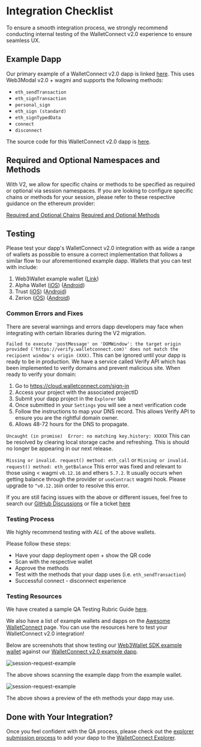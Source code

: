 # Integration Checklist

To ensure a smooth integration process, we strongly recommend conducting internal testing of the WalletConnect v2.0 experience to ensure seamless UX.

## Example Dapp

Our primary example of a WalletConnect v2.0 dapp is linked [here](https://react-app.walletconnect.com/). This uses Web3Modal v2.0 + wagmi and supports the following methods:

- `eth_sendTransaction`
- `eth_signTransaction`
- `personal_sign`
- `eth_sign (standard)`
- `eth_signTypedData`
- `connect`
- `disconnect`

The source code for this WalletConnect v2.0 dapp is [here](https://github.com/WalletConnect/web-examples/tree/main/dapps/react-dapp-v2).

## Required and Optional Namespaces and Methods

With V2, we allow for specific chains or methods to be specified as required or optional via session namespaces. If you are looking to configure specific chains or methods for your session, please refer to these respective guidance on the ethereum provider:

[Required and Optional Chains](../../../advanced/providers/ethereum.md#required-and-optional-chains)
[Required and Optional Methods](../../../advanced/providers/ethereum.md#required-and-optional-methods)

## Testing

Please test your dapp's WalletConnect v2.0 integration with as wide a range of wallets as possible to ensure a correct implementation that follows a similar flow to our aforementioned example dapp. Wallets that you can test with include:

1. Web3Wallet example wallet ([Link](https://react-web3wallet.vercel.app/))
2. Alpha Wallet ([iOS](https://apps.apple.com/us/app/alphawallet-ethereum-binance/id1358230430)) ([Android](https://play.google.com/store/apps/details?id=io.stormbird.wallet&hl=en&gl=US))
3. Trust ([iOS](https://apps.apple.com/us/app/trust-crypto-bitcoin-wallet/id1288339409)) ([Android](https://play.google.com/store/apps/details?id=com.wallet.crypto.trustapp&hl=en&gl=US))
4. Zerion ([iOS](https://apps.apple.com/us/app/zerion-wallet-crypto-web3/id1456732565)) ([Android](https://play.google.com/store/apps/details?id=io.zerion.android&hl=en&gl=US))

### Common Errors and Fixes

There are several warnings and errors dapp developers may face when integrating with certain libraries during the V2 migration.

`Failed to execute 'postMessage' on 'DOMWindow': the target origin provided ('https://verify.walletconnect.com)' does not match the recipient window's origin (XXX)`.
This can be ignored until your dapp is ready to be in production. We have a service called Verify API which has been implemented to verify domains and prevent malicious site. When ready to verify your domain:

1. Go to https://cloud.walletconnect.com/sign-in
2. Access your project with the associated projectID
3. Submit your dapp project in the `Explorer` tab
4. Once submitted in your `Settings` you will see a next verification code
5. Follow the instructions to map your DNS record. This allows Verify API to ensure you are the rightful domain owner.
6. Allows 48-72 hours for the DNS to propagate.

`Uncaught (in promise)  Error: no matching key.history: XXXXX`
This can be resolved by clearing local storage cache and refreshing. This is should no longer be appearing in our next release.

`Missing or invalid. request() method: eth_call` or `Missing or invalid. request() method: eth_getBalance`
This error was fixed and relevant to those using < wagmi `v0.12.16` and ethers `5.7.2`. It usually occurs when getting balance through the provider or `useContract` wagmi hook. Please upgrade to `^v0.12.16`in order to resolve this error.

If you are still facing issues with the above or different issues, feel free to search our [GitHub Discussions](https://github.com/orgs/WalletConnect/discussions) or file a ticket [here](https://github.com/orgs/WalletConnect/discussions/new?category=v1-v2-migration-support)

### Testing Process

We highly recommend testing with _ALL_ of the above wallets.

Please follow these steps:

- Have your dapp deployment open + show the QR code
- Scan with the respective wallet
- Approve the methods
- Test with the methods that your dapp uses (i.e. `eth_sendTransaction`)
- Successful connect - disconnect experience

### Testing Resources

We have created a sample QA Testing Rubric Guide [here](https://docs.google.com/spreadsheets/d/12Hqu3yjcqnjSuE2MyHsvFhPfoMkY3DH9MdLaIb2woxw/edit?usp=sharing).

We also have a list of example wallets and dapps on the [Awesome WalletConnect](https://github.com/WalletConnect/awesome-walletconnect) page. You can use the resources here to test your WalletConnect v2.0 integration!

Below are screenshots that show testing our [Web3Wallet SDK example wallet](https://react-wallet.walletconnect.com/) against our [WalletConnect v2.0 example dapp](https://react-app.walletconnect.com/).

![session-request-example](/assets/Web3Wallet.png)

The above shows scanning the example dapp from the example wallet.

![session-request-example](/assets/SessionRequestExample.png)

The above shows a preview of the eth methods your dapp may use.

## Done with Your Integration?

Once you feel confident with the QA process, please check out the [explorer submission process](../explorer-submission.md) to add your dapp to the [WalletConnect Explorer](https://walletconnect.com/explorer).
